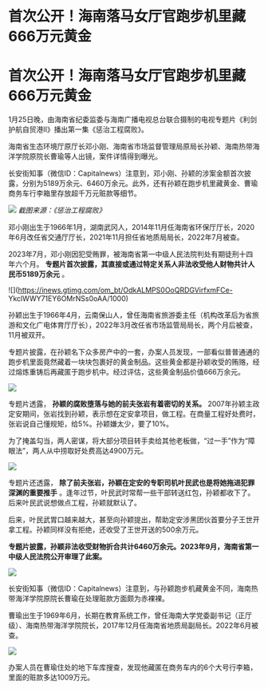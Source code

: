 # 首次公开！海南落马女厅官跑步机里藏666万元黄金

# 首次公开！海南落马女厅官跑步机里藏666万元黄金

1月25日晚，由海南省纪委监委与海南广播电视总台联合摄制的电视专题片《利剑护航自贸港Ⅱ》播出第一集《惩治工程腐败》。

海南省生态环境厅原厅长邓小刚、海南省市场监督管理局原局长孙颖、海南热带海洋学院原院长曹瑜等人出镜，案件详情得到曝光。

长安街知事（微信ID：Capitalnews）注意到，邓小刚、孙颖的涉案金额首次披露，分别为5189万余元、6460万余元。此外，还有孙颖在跑步机里藏黄金、曹瑜商务车行李箱里存放超千万元赃款等细节。

![](https://inews.gtimg.com/om_bt/OYmX7qUmAmf9-RgccyFjPmtzHSI4zYbiD0NWptvMBoQToAA/1000)
_截图来源：《惩治工程腐败》_

邓小刚出生于1966年1月，湖南武冈人，2014年11月任海南省环保厅厅长，2020年6月改任省交通厅厅长，2021年11月担任省地质局局长，2022年7月被查。

2023年7月，邓小刚因犯受贿罪，被海南省第一中级人民法院判处有期徒刑十四年六个月。
**专题片首次披露，其直接或通过特定关系人非法收受他人财物共计人民币5189万余元** 。

![](https://inews.gtimg.com/om_bt/OdkALMPS0OoQRDGVirfxmFCe-
YkclWWY71EY6OMrNSs0oAA/1000)

孙颖出生于1966年4月，云南保山人，曾任海南省旅游委主任（机构改革后为省旅游和文化广电体育厅厅长），2022年3月改任省市场监管局局长，两个月后被查，11月被双开。

专题片披露，在孙颖名下众多房产中的一套，办案人员发现，一部看似普普通通的跑步机里面竟然藏着一块块包裹好的黄金制品。这些黄金都是孙颖收受的贿赂，经过熔炼重铸后再藏匿于跑步机中。经过评估，这些黄金制品价值666万余元。

![](https://inews.gtimg.com/om_bt/OUWPVu4ewldRxlo5HEWVtNMm4as_bQJdV20uThh18OYQEAA/1000)

专题片透露， **孙颖的腐败堕落与她的前夫张岩有着密切的关系。**
2007年孙颖主政定安期间，张岩找到孙颖，表示想在定安拿项目，做工程。在商量工程好处费时，张岩说自己懂规矩，给5%。孙颖嫌太少，要了10%。

为了掩盖勾当，两人密谋，将大部分项目转手卖给其他老板做，“过一手”作为“障眼法”，两人从中捞取好处费高达4900万元。

![](https://inews.gtimg.com/om_bt/O08-j8ENt5vCkJzrg6n8uYaXjy4Cex9nRPOW6rPEBAgHkAA/1000)

专题片还透露， **除了前夫张岩，孙颖在定安的专职司机叶民武也是将她拖进犯罪深渊的重要推手**
。逢年过节，叶民武时常帮一些干部转送红包，孙颖都收下了。后来叶民武说想做点工程，孙颖就默认了。

后来，叶民武胃口越来越大，甚至向孙颖提出，帮助定安涉黑团伙首要分子王世开拿工程。孙颖同样没有拒绝，还收受了王世开送的500余万元。

**专题片披露，孙颖非法收受财物折合共计6460万余元。2023年9月，海南省第一中级人民法院公开审理了此案。**

![](https://inews.gtimg.com/om_bt/Os1hK5NrBko07iGs7WeC_c04nTe78eNnPZj28W6SoKQE8AA/1000)

长安街知事（微信ID：Capitalnews）注意到，与孙颖跑步机藏黄金不同，海南热带海洋学院原院长曹瑜在处理赃款方面颇为赤裸裸。

曹瑜出生于1969年6月，长期在教育系统工作，曾任海南大学党委副书记（正厅级）、海南热带海洋学院院长，2017年12月任海南省地质局副局长。2022年6月被查。

![](https://inews.gtimg.com/om_bt/OoTc36e8tO5zpXAKZ7vFxzBNR5WNHjv52FJ1Acp_7dmBcAA/1000)

办案人员在曹瑜住处的地下车库搜查，发现他藏匿在商务车内的6个大号行李箱，里面的赃款多达1009万元。

